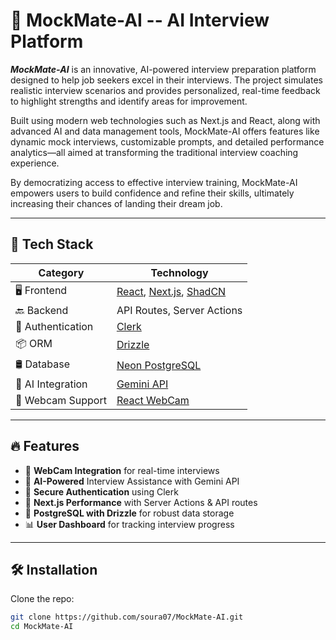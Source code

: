 # 📌 MockMate-AI -- AI Interview Platform

***MockMate-AI*** is an innovative, AI-powered interview preparation platform designed to help job seekers excel in their interviews. The project simulates realistic interview scenarios and provides personalized, real-time feedback to highlight strengths and identify areas for improvement.

Built using modern web technologies such as Next.js and React, along with advanced AI and data management tools, MockMate-AI offers features like dynamic mock interviews, customizable prompts, and detailed performance analytics—all aimed at transforming the traditional interview coaching experience.

By democratizing access to effective interview training, MockMate-AI empowers users to build confidence and refine their skills, ultimately increasing their chances of landing their dream job.

---

## 🚀 Tech Stack

| **Category**         | **Technology**                                    |
|----------------------|--------------------------------------------------|
| 🖥️ Frontend         | [React](https://react.dev/), [Next.js](https://nextjs.org/), [ShadCN](https://ui.shadcn.com/) |
| 🔙 Backend          | API Routes, Server Actions                        |
| 🔐 Authentication   | [Clerk](https://clerk.com/)                        |
| 📦 ORM             | [Drizzle](https://orm.drizzle.team/)                |
| 🛢️ Database       | [Neon PostgreSQL](https://neon.tech/)               |
| 🤖 AI Integration  | [Gemini API](https://ai.google.dev/)                |
| 🎥 Webcam Support  | [React WebCam](https://www.npmjs.com/package/react-webcam) |

---

## 🔥 Features
- 🎥 **WebCam Integration** for real-time interviews
- 🤖 **AI-Powered** Interview Assistance with Gemini API
- 🔐 **Secure Authentication** using Clerk
- 🚀 **Next.js Performance** with Server Actions & API routes
- 💾 **PostgreSQL with Drizzle** for robust data storage
- 📊 **User Dashboard** for tracking interview progress

---

## 🛠️ Installation

Clone the repo:
```bash
git clone https://github.com/soura07/MockMate-AI.git
cd MockMate-AI


